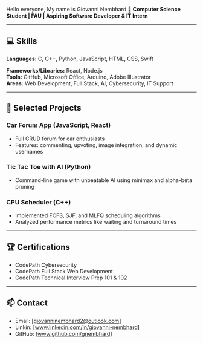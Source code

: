 Hello everyone, My name is Giovanni Nembhard 👋
**Computer Science Student | FAU | Aspiring Software Developer & IT Intern** 

---

## 💻 Skills
**Languages:** C, C++, Python, JavaScript, HTML, CSS, Swift

**Frameworks/Libraries:** React, Node.js  
**Tools:** GitHub, Microsoft Office, Arduino, Adobe Illustrator  
**Areas:** Web Development, Full Stack, AI, Cybersecurity, IT Support  

---

## 🚀 Selected Projects
### Car Forum App (JavaScript, React)
- Full CRUD forum for car enthusiasts  
- Features: commenting, upvoting, image integration, and dynamic usernames   

### Tic Tac Toe with AI (Python)
- Command-line game with unbeatable AI using minimax and alpha-beta pruning  

### CPU Scheduler (C++)
- Implemented FCFS, SJF, and MLFQ scheduling algorithms  
- Analyzed performance metrics like waiting and turnaround times  

---

## 🏆 Certifications
- CodePath Cybersecurity  
- CodePath Full Stack Web Development  
- CodePath Technical Interview Prep 101 & 102  

---

## 📫 Contact
- Email: [giovanninembhard2@outlook.com] 
- Linkin: [www.linkedin.com/in/giovanni-nembhard]
-  GitHub: [www.github.com/gnembhard]

